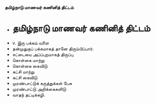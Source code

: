 **தமிழ்நாடு மாணவர் கணினித் திட்டம்**
- # தமிழ்நாடு மாணவர் கணினித் திட்டம்
- v. இரு பக்கம் வளை
- தன்முதுகுப் பக்கமாகத் தானே திரும்பிப்பார்.
- சட்டையை அப்ப்புறமாகத் திருப்பு
- கொள்கை மாற்று
- கொள்கை கைவிடு
- கட்சி மாற்று
- கட்சி கைவிடு
- முரண்பாட்டுக் கருத்துக்கள் பேசு
- முரண்பாட்டு அறிக்கைகளிடு
- வாதந் தட்டிக்கழி.

